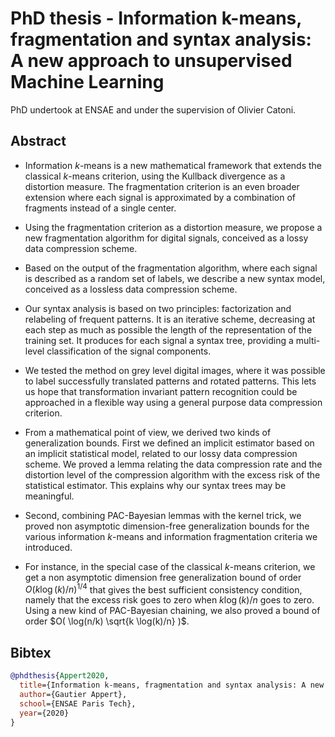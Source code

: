 # PhD thesis - Information k-means, fragmentation and syntax analysis: A new approach to unsupervised Machine Learning

PhD undertook at ENSAE and under the supervision of  Olivier Catoni.

## Abstract

* Information $k$-means is a new mathematical framework that 
extends the classical $k$-means criterion, using the 
Kullback divergence as a distortion measure.
The fragmentation criterion is an even broader extension
where each signal is approximated by a combination
of fragments instead of a single center.

* Using the fragmentation criterion as a distortion
measure, we propose a new fragmentation algorithm
for digital signals, conceived as a lossy 
data compression scheme.

* Based on the output of the fragmentation algorithm,
where each signal is described as a random set of 
labels, we describe a new syntax model, conceived as
a lossless data compression scheme.

* Our syntax analysis is based on two principles:
factorization and relabeling of frequent patterns.
It is an iterative scheme, decreasing at each step
as much as possible the length of the representation
of the training set. It produces for each signal 
a syntax tree, providing a multi-level
classification of the signal components.

* We tested the method on grey level digital images,
where it was possible to label successfully 
translated patterns and rotated patterns.
This lets us hope 
that transformation invariant pattern recognition
could be approached in a flexible way using
a general purpose data compression criterion.

* From a mathematical point of view, we derived two 
kinds of generalization bounds. First 
we defined an implicit estimator
based on an implicit statistical model,
related to 
our lossy data 
compression scheme. 
We proved 
a lemma relating the data compression rate
and the distortion level of the compression 
algorithm with the excess risk of 
the statistical estimator. This 
explains why our syntax trees
may be meaningful.

* Second, combining PAC-Bayesian lemmas with the kernel trick,
we proved non asymptotic dimension-free generalization bounds for 
the various information $k$-means and information fragmentation 
criteria we introduced.

* For instance, in the special case of the classical $k$-means 
criterion, 
we get a non asymptotic dimension free generalization bound of order
$O( k \log(k) / n )^{1/4}$
that gives the best sufficient consistency 
condition, namely that the excess risk goes to 
zero when $k \log(k) / n$ goes to zero. Using a new kind of PAC-Bayesian
chaining, we also proved a bound of order 
$O( \log(n/k) \sqrt{k \log(k)/n} )$.


## Bibtex

```BibTeX
@phdthesis{Appert2020,
  title={Information k-means, fragmentation and syntax analysis: A new approach to unsupervised Machine Learning},
  author={Gautier Appert},
  school={ENSAE Paris Tech},
  year={2020}
}
```




